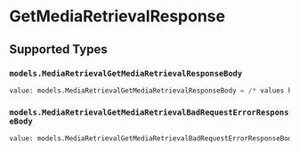 # GetMediaRetrievalResponse


## Supported Types

### `models.MediaRetrievalGetMediaRetrievalResponseBody`

```python
value: models.MediaRetrievalGetMediaRetrievalResponseBody = /* values here */
```

### `models.MediaRetrievalGetMediaRetrievalBadRequestErrorResponseBody`

```python
value: models.MediaRetrievalGetMediaRetrievalBadRequestErrorResponseBody = /* values here */
```

